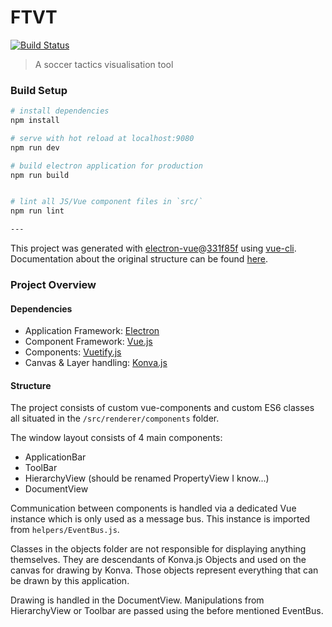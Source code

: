 # FTVT
[![Build Status](https://travis-ci.org/RoflCopter24/FTVT.svg?branch=master)](https://travis-ci.org/RoflCopter24/FTVT)

> A soccer tactics visualisation tool

### Build Setup

``` bash
# install dependencies
npm install

# serve with hot reload at localhost:9080
npm run dev

# build electron application for production
npm run build


# lint all JS/Vue component files in `src/`
npm run lint

---
```
This project was generated with [electron-vue](https://github.com/SimulatedGREG/electron-vue)@[331f85f](https://github.com/SimulatedGREG/electron-vue/tree/331f85fd556cc0d60a30ad019a44a29baaed49f5) using [vue-cli](https://github.com/vuejs/vue-cli). Documentation about the original structure can be found [here](https://simulatedgreg.gitbooks.io/electron-vue/content/index.html).

### Project Overview

#### Dependencies

* Application Framework: [Electron](https://electron.atom.io/)
* Component Framework: [Vue.js](https://vuejs.org/)
* Components: [Vuetify.js](https://vuetifyjs.com/)
* Canvas & Layer handling: [Konva.js](https://konvajs.github.io/)

#### Structure
The project consists of custom vue-components and custom ES6 classes all situated in
the <code>/src/renderer/components</code> folder.

The window layout consists of 4 main components:

* ApplicationBar
* ToolBar
* HierarchyView (should be renamed PropertyView I know...)
* DocumentView

Communication between components is handled via a dedicated Vue instance which 
is only used as a message bus. This instance is imported from <code>helpers/EventBus.js</code>.

Classes in the objects folder are not responsible for displaying anything themselves.
They are descendants of Konva.js Objects and used on the canvas for drawing by Konva.
Those objects represent everything that can be drawn by this application.

Drawing is handled in the DocumentView. Manipulations from HierarchyView or Toolbar are
passed using the before mentioned EventBus.